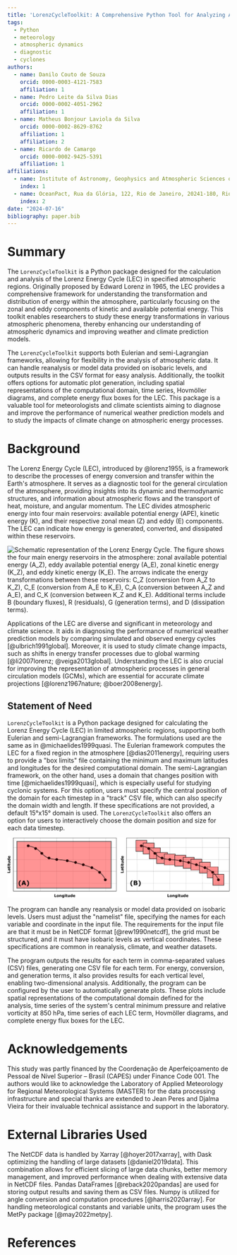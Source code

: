 ```yaml
---
title: 'LorenzCycleToolkit: A Comprehensive Python Tool for Analyzing Atmospheric Energy Cycles'
tags:
  - Python
  - meteorology
  - atmospheric dynamics
  - diagnostic
  - cyclones
authors:
  - name: Danilo Couto de Souza
    orcid: 0000-0003-4121-7583
    affiliation: 1
  - name: Pedro Leite da Silva Dias
    orcid: 0000-0002-4051-2962
    affiliation: 1
  - name: Matheus Bonjour Laviola da Silva
    orcid: 0000-0002-8629-8762
    affiliation: 1
    affiliation: 2
  - name: Ricardo de Camargo
    orcid: 0000-0002-9425-5391
    affiliation: 1
affiliations:
  - name: Institute of Astronomy, Geophysics and Atmospheric Sciences of the São Paulo University, Rua do Matão, 226, Cidade Universitária, 05508-090, São Paulo, Brazil
    index: 1
  - name: OceanPact, Rua da Glória, 122, Rio de Janeiro, 20241-180, Rio de Janeiro, Brazil
    index: 2
date: "2024-07-16"
bibliography: paper.bib
---
```


# Summary

The `LorenzCycleToolkit` is a Python package designed for the calculation and analysis of the Lorenz Energy Cycle (LEC) in specified atmospheric regions. Originally proposed by Edward Lorenz in 1965, the LEC provides a comprehensive framework for understanding the transformation and distribution of energy within the atmosphere, particularly focusing on the zonal and eddy components of kinetic and available potential energy. This toolkit enables researchers to study these energy transformations in various atmospheric phenomena, thereby enhancing our understanding of atmospheric dynamics and improving weather and climate prediction models.

The `LorenzCycleToolkit` supports both Eulerian and semi-Lagrangian frameworks, allowing for flexibility in the analysis of atmospheric data. It can handle reanalysis or model data provided on isobaric levels, and outputs results in the CSV format for easy analysis. Additionally, the toolkit offers options for automatic plot generation, including spatial representations of the computational domain, time series, Hovmöller diagrams, and complete energy flux boxes for the LEC. This package is a valuable tool for meteorologists and climate scientists aiming to diagnose and improve the performance of numerical weather prediction models and to study the impacts of climate change on atmospheric energy processes.

# Background

The Lorenz Energy Cycle (LEC), introduced by @lorenz1955, is a framework to describe the processes of energy conversion and transfer within the Earth's atmosphere. It serves as a diagnostic tool for the general circulation of the atmosphere, providing insights into its dynamic and thermodynamic structures, and information about atmospheric flows and the transport of heat, moisture, and angular momentum. The LEC divides atmospheric energy into four main reservoirs: available potential energy (APE), kinetic energy (K), and their respective zonal mean (Z) and eddy (E) components. The LEC can indicate how energy is generated, converted, and dissipated within these reservoirs.

![Schematic representation of the Lorenz Energy Cycle. The figure shows the four main energy reservoirs in the atmosphere: zonal available potential energy ($A_Z$), eddy available potential energy ($A_E$), zonal kinetic energy ($K_Z$), and eddy kinetic energy ($K_E$). The arrows indicate the energy transformations between these reservoirs: $C_Z$ (conversion from $A_Z$ to $K_Z$), $C_E$ (conversion from $A_E$ to $K_E$), $C_A$ (conversion between $A_Z$ and $A_E$), and $C_K$ (conversion between $K_Z$ and $K_E$). Additional terms include $B$ (boundary fluxes), $R$ (residuals), $G$ (generation terms), and $D$ (dissipation terms).](figures/LEC_example.png)

Applications of the LEC are diverse and significant in meteorology and climate science. It aids in diagnosing the performance of numerical weather prediction models by comparing simulated and observed energy cycles [@ulbrich1991global]. Moreover, it is used to study climate change impacts, such as shifts in energy transfer processes due to global warming [@li2007lorenz; @veiga2013global]. Understanding the LEC is also crucial for improving the representation of atmospheric processes in general circulation models (GCMs), which are essential for accurate climate projections [@lorenz1967nature; @boer2008energy].

## Statement of Need

`LorenzCycleToolkit` is a Python package designed for calculating the Lorenz Energy Cycle (LEC) in limited atmospheric regions, supporting both Eulerian and semi-Lagrangian frameworks. The formulations used are the same as in @michaelides1999quasi. The Eulerian framework computes the LEC for a fixed region in the atmosphere [@dias2011energy], requiring users to provide a "box limits" file containing the minimum and maximum latitudes and longitudes for the desired computational domain. The semi-Lagrangian framework, on the other hand, uses a domain that changes position with time [@michaelides1999quasi], which is especially useful for studying cyclonic systems. For this option, users must specify the central position of the domain for each timestep in a "track" CSV file, which can also specify the domain width and length. If these specifications are not provided, a default 15°x15° domain is used. The `LorenzCycleToolkit` also offers an option for users to interactively choose the domain position and size for each data timestep.

![Schematic representation of the Eulerian and semi-Lagrangian frameworks. On the left (A), the Eulerian framework is shown with a fixed domain capturing the evolution of a cyclone as it moves through the grid. On the right (B), the semi-Lagrangian framework is illustrated, which tracks the cyclone with a moving domain that follows the cyclone's path. For each time step, the domain shifts to remain centered on the cyclone. The latitude and longitude axes are shown for spatial reference.](figures/frameworks.png)


The program can handle any reanalysis or model data provided on isobaric levels. Users must adjust the "namelist" file, specifying the names for each variable and coordinate in the input file. The requirements for the input file are that it must be in NetCDF format [@rew1990netcdf], the grid must be structured, and it must have isobaric levels as vertical coordinates. These specifications are common in reanalysis, climate, and weather datasets.

The program outputs the results for each term in comma-separated values (CSV) files, generating one CSV file for each term. For energy, conversion, and generation terms, it also provides results for each vertical level, enabling two-dimensional analysis. Additionally, the program can be configured by the user to automatically generate plots. These plots include spatial representations of the computational domain defined for the analysis, time series of the system's central minimum pressure and relative vorticity at 850 hPa, time series of each LEC term, Hovmöller diagrams, and complete energy flux boxes for the LEC.

# Acknowledgements

This study was partly financed by the Coordenação de Aperfeiçoamento de Pessoal de Nível Superior – Brasil (CAPES) under Finance Code 001. The authors would like to acknowledge the Laboratory of Applied Meteorology for Regional Meteorological Systems (MASTER) for the data processing infrastructure and special thanks are extended to Jean Peres and Djalma Vieira for their invaluable technical assistance and support in the laboratory.


# External Libraries Used

The NetCDF data is handled by Xarray [@hoyer2017xarray], with Dask optimizing the handling of large datasets [@daniel2019data]. This combination allows for efficient slicing of large data chunks, better memory management, and improved performance when dealing with extensive data in NetCDF files. Pandas DataFrames [@reback2020pandas] are used for storing output results and saving them as CSV files. Numpy is utilized for angle conversion and computation procedures [@harris2020array]. For handling meteorological constants and variable units, the program uses the MetPy package [@may2022metpy].


# References
